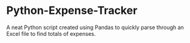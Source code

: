 # Python-Expense-Tracker
 A neat Python script created using Pandas to quickly parse through an Excel file to find totals of expenses.
